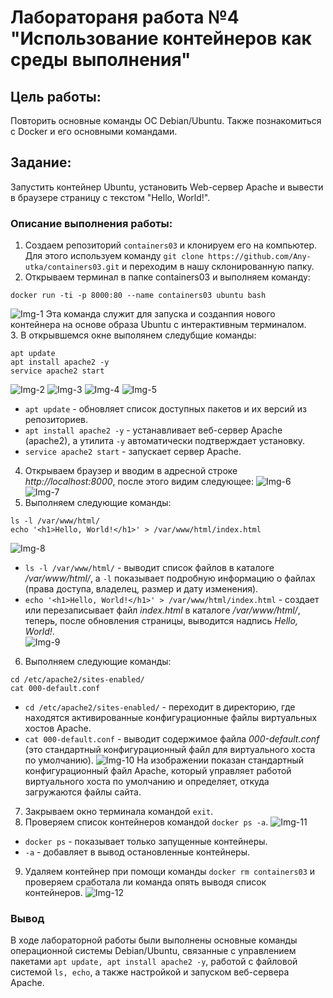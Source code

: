 # Лаборатораня работа №4 "Использование контейнеров как среды выполнения"
## Цель работы:  
Повторить основные команды ОС Debian/Ubuntu. Также познакомиться с Docker и его основными командами.
## Задание:  
Запустить контейнер Ubuntu, установить Web-сервер Apache и вывести в браузере страницу с текстом "Hello, World!".
### Описание выполнения работы:  
1. Создаем репозиторий ```containers03``` и клонируем его на компьютер. Для этого используем команду ```git clone https://github.com/Any-utka/containers03.git``` и переходим в нашу склонированную папку.
2. Открываем терминал в папке containers03 и выполняем команду:
```shell
docker run -ti -p 8000:80 --name containers03 ubuntu bash
```
![Img-1](https://imgur.com/mWplbf4.png)
Эта команда служит для запуска и созданпия нового контейнера на основе образа Ubuntu с интерактивным терминалом.  
3. В открывшемся окне выполянем следубщие команды:
```shell
apt update
apt install apache2 -y
service apache2 start
```
![Img-2](https://imgur.com/oo3rCJj.png)
![Img-3](https://imgur.com/gprkj2d.png)
![Img-4](https://imgur.com/T1zNEzj.png)
![Img-5](https://imgur.com/oCUc07x.png)
- ```apt update``` - обновляет список доступных пакетов и их версий из репозиториев.
- ```apt install apache2 -y``` - устанавливает веб-сервер Apache (apache2), а утилита ```-y``` автоматически подтверждает установку.
- ```service apache2 start``` -   запускает сервер Apache.
4. Открываем браузер и вводим в адресной строке *http://localhost:8000*, после этого видим следующее:
  ![Img-6](https://imgur.com/V8PAs7g.png)
  ![Img-7](https://imgur.com/3u5zGOy.png)
5. Выполняем следующие команды:
```shell
ls -l /var/www/html/
echo '<h1>Hello, World!</h1>' > /var/www/html/index.html
```
![Img-8](https://imgur.com/gdZF6pL.png)
- ```ls -l /var/www/html/``` - выводит список файлов в каталоге */var/www/html/*, а ```-l``` показывает подробную информацию о файлах (права доступа, владелец, размер и дату изменения).
- ```echo '<h1>Hello, World!</h1>' > /var/www/html/index.html``` - создает или перезаписывает файл *index.html* в каталоге */var/www/html/*, теперь, после обновления страницы, выводится надпись *Hello, World!*.  
![Img-9](https://imgur.com/v9kyDTY.png)
6. Выполняем следующие команды:
  ```shell
cd /etc/apache2/sites-enabled/
cat 000-default.conf
  ```
- ```cd /etc/apache2/sites-enabled/``` - переходит в директорию, где находятся активированные конфигурационные файлы виртуальных хостов Apache.
- ```cat 000-default.conf``` - выводит содержимое файла *000-default.conf* (это стандартный конфигурационный файл для виртуального хоста по умолчанию).
![Img-10](https://imgur.com/GB8ZuFp.png)
На изображении показан стандартный конфигурационный файл Apache, который управляет работой виртуального хоста по умолчанию и определяет, откуда загружаются файлы сайта.
7. Закрываем окно терминала командой ```exit```.
8. Проверяем список контейнеров командой ```docker ps -a```.
![Img-11](https://imgur.com/9Ee75EW.png)
- ```docker ps``` - показывает только запущенные контейнеры.
- ``` -a ``` - добавляет в вывод остановленные контейнеры.
9. Удаляем контейнер при помощи команды ```docker rm containers03``` и проверяем сработала ли команда опять выводя список контейнеров. 
![Img-12](https://imgur.com/vaN1TZ3.png)
### Вывод
В ходе лабораторной работы были выполнены основные команды операционной системы Debian/Ubuntu, связанные с управлением пакетами ```apt update, apt install apache2 -y```, работой с файловой системой ```ls, echo```, а также настройкой и запуском веб-сервера Apache.
